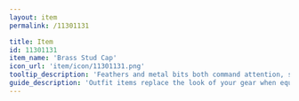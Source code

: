 ```yaml
---
layout: item
permalink: /11301131

title: Item
id: 11301131
item_name: 'Brass Stud Cap'
icon_url: 'item/icon/11301131.png'
tooltip_description: 'Feathers and metal bits both command attention, so wearing this hat should get you plenty of looks!'
guide_description: 'Outfit items replace the look of your gear when equipped.'
---
```

